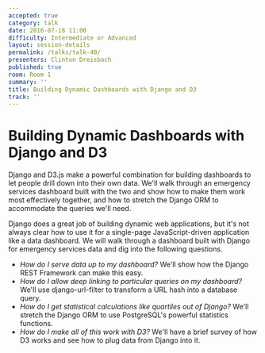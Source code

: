 ```yaml
---
accepted: true
category: talk
date: 2016-07-18 11:00
difficulty: Intermediate or Advanced
layout: session-details
permalink: /talks/talk-40/
presenters: Clinton Dreisbach
published: true
room: Room 1
summary: ''
title: Building Dynamic Dashboards with Django and D3
track: ''
---
```


# Building Dynamic Dashboards with Django and D3

Django and D3.js make a powerful combination for building dashboards to let
people drill down into their own data. We'll walk through an emergency
services dashboard built with the two and show how to make them work most
effectively together, and how to stretch the Django ORM to accommodate the
queries we'll need.

Django does a great job of building dynamic web applications, but it's not
always clear how to use it for a single-page JavaScript-driven application
like a data dashboard. We will walk through a dashboard built with Django for
emergency services data and dig into the following questions.

  * _How do I serve data up to my dashboard?_ We'll show how the Django REST Framework can make this easy.
  * _How do I allow deep linking to particular queries on my dashboard?_ We'll use django-url-filter to transform a URL hash into a database query.
  * _How do I get statistical calculations like quartiles out of Django?_ We'll stretch the Django ORM to use PostgreSQL's powerful statistics functions.
  * _How do I make all of this work with D3?_ We'll have a brief survey of how D3 works and see how to plug data from Django into it.